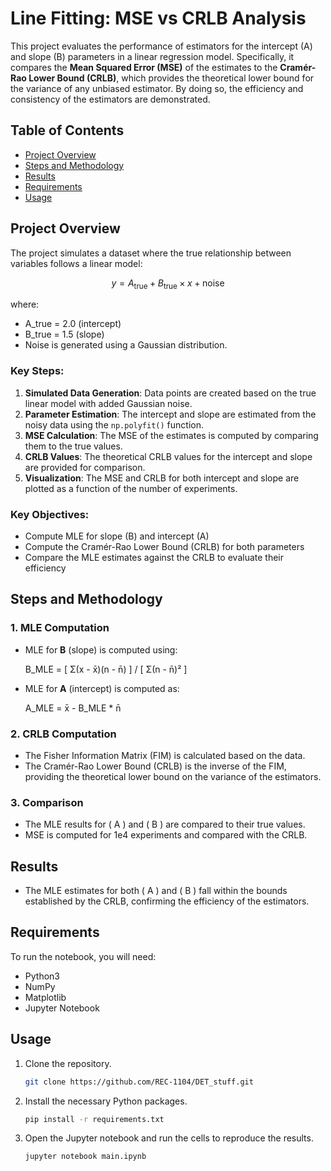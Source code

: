 # Line Fitting: MSE vs CRLB Analysis

This project evaluates the performance of estimators for the intercept (A) and slope (B) parameters in a linear regression model. Specifically, it compares the **Mean Squared Error (MSE)** of the estimates to the **Cramér-Rao Lower Bound (CRLB)**, which provides the theoretical lower bound for the variance of any unbiased estimator. By doing so, the efficiency and consistency of the estimators are demonstrated.

## Table of Contents
- [Project Overview](#project-overview)
- [Steps and Methodology](#steps-and-methodology)
- [Results](#results)
- [Requirements](#requirements)
- [Usage](#usage)

## Project Overview

The project simulates a dataset where the true relationship between variables follows a linear model: 

$$ y = A_{\text{true}} + B_{\text{true}} \times x + \text{noise} $$

where:
- A_true = 2.0 (intercept) 
- B_true = 1.5 (slope)
- Noise is generated using a Gaussian distribution.

### Key Steps:
1. **Simulated Data Generation**: Data points are created based on the true linear model with added Gaussian noise.
2. **Parameter Estimation**: The intercept and slope are estimated from the noisy data using the `np.polyfit()` function.
3. **MSE Calculation**: The MSE of the estimates is computed by comparing them to the true values.
4. **CRLB Values**: The theoretical CRLB values for the intercept and slope are provided for comparison.
5. **Visualization**: The MSE and CRLB for both intercept and slope are plotted as a function of the number of experiments.

### Key Objectives:
- Compute MLE for slope (B) and intercept (A)
- Compute the Cramér-Rao Lower Bound (CRLB) for both parameters
- Compare the MLE estimates against the CRLB to evaluate their efficiency

## Steps and Methodology

### 1. MLE Computation

- MLE for **B** (slope) is computed using:
  
  B_MLE = [ Σ(x - x̄)(n - n̄) ] / [ Σ(n - n̄)² ]

- MLE for **A** (intercept) is computed as:

  A_MLE = x̄ - B_MLE * n̄


### 2. CRLB Computation
- The Fisher Information Matrix (FIM) is calculated based on the data.
- The Cramér-Rao Lower Bound (CRLB) is the inverse of the FIM, providing the theoretical lower bound on the variance of the estimators.

### 3. Comparison
- The MLE results for \( A \) and \( B \) are compared to their true values.
- MSE is computed for 1e4 experiments and compared with the CRLB.

## Results

- The MLE estimates for both \( A \) and \( B \) fall within the bounds established by the CRLB, confirming the efficiency of the estimators.

## Requirements

To run the notebook, you will need:
- Python3
- NumPy
- Matplotlib
- Jupyter Notebook

## Usage

1. Clone the repository.
    ```bash
    git clone https://github.com/REC-1104/DET_stuff.git
    ```
2. Install the necessary Python packages.
    ```bash
    pip install -r requirements.txt
    ```
3. Open the Jupyter notebook and run the cells to reproduce the results.
    ```bash
    jupyter notebook main.ipynb
    ```
